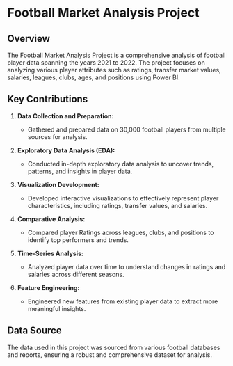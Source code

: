 # Football Market Analysis Project

## Overview
The Football Market Analysis Project is a comprehensive analysis of football player data spanning the years 2021 to 2022. The project focuses on analyzing various player attributes such as ratings, transfer market values, salaries, leagues, clubs, ages, and positions using Power BI.

## Key Contributions
1. **Data Collection and Preparation:**
   - Gathered and prepared data on 30,000 football players from multiple sources for analysis.

2. **Exploratory Data Analysis (EDA):**
   - Conducted in-depth exploratory data analysis to uncover trends, patterns, and insights in player data.

3. **Visualization Development:**
   - Developed interactive visualizations to effectively represent player characteristics, including ratings, transfer values, and salaries.

4. **Comparative Analysis:**
   - Compared player Ratings across leagues, clubs, and positions to identify top performers and trends.

5. **Time-Series Analysis:**
   - Analyzed player data over time to understand changes in ratings and salaries across different seasons.

6. **Feature Engineering:**
   - Engineered new features from existing player data to extract more meaningful insights.


## Data Source
The data used in this project was sourced from various football databases and reports, ensuring a robust and comprehensive dataset for analysis.


